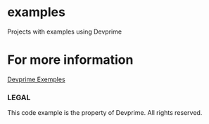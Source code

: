 # examples
Projects with examples using Devprime


# For more information
[Devprime Exemples](https://docs.devprime.io/examples/)


### LEGAL
This code example is the property of Devprime. All rights reserved.
